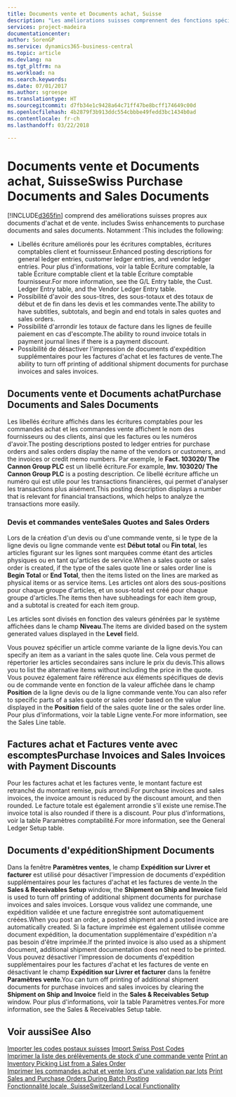 ```yaml
---
title: Documents vente et Documents achat, Suisse
description: "Les améliorations suisses comprennent des fonctions spéciales propres aux documents d'achat et de vente."
services: project-madeira
documentationcenter: 
author: SorenGP
ms.service: dynamics365-business-central
ms.topic: article
ms.devlang: na
ms.tgt_pltfrm: na
ms.workload: na
ms.search.keywords: 
ms.date: 07/01/2017
ms.author: sgroespe
ms.translationtype: HT
ms.sourcegitcommit: d7fb34e1c9428a64c71ff47be8bcff174649c00d
ms.openlocfilehash: 4b2879f3b913ddc554cbbbe49fedd3bc1434b0ad
ms.contentlocale: fr-ch
ms.lasthandoff: 03/22/2018

---
```

# <a name="swiss-purchase-documents-and-sales-documents"></a><span data-ttu-id="a7452-103">Documents vente et Documents achat, Suisse</span><span class="sxs-lookup"><span data-stu-id="a7452-103">Swiss Purchase Documents and Sales Documents</span></span>
[!INCLUDE[d365fin](../../includes/d365fin_md.md)]<span data-ttu-id="a7452-104"> comprend des améliorations suisses propres aux documents d'achat et de vente.</span><span class="sxs-lookup"><span data-stu-id="a7452-104"> includes Swiss enhancements to purchase documents and sales documents.</span></span> <span data-ttu-id="a7452-105">Notamment :</span><span class="sxs-lookup"><span data-stu-id="a7452-105">This includes the following:</span></span>  

- <span data-ttu-id="a7452-106">Libellés écriture améliorés pour les écritures comptables, écritures comptables client et fournisseur.</span><span class="sxs-lookup"><span data-stu-id="a7452-106">Enhanced posting descriptions for general ledger entries, customer ledger entries, and vendor ledger entries.</span></span> <span data-ttu-id="a7452-107">Pour plus d'informations, voir la table Écriture comptable, la table Écriture comptable client et la table Écriture comptable fournisseur.</span><span class="sxs-lookup"><span data-stu-id="a7452-107">For more information, see the G/L Entry table, the Cust. Ledger Entry table, and the Vendor Ledger Entry table.</span></span>  
- <span data-ttu-id="a7452-108">Possibilité d'avoir des sous-titres, des sous-totaux et des totaux de début et de fin dans les devis et les commandes vente.</span><span class="sxs-lookup"><span data-stu-id="a7452-108">The ability to have subtitles, subtotals, and begin and end totals in sales quotes and sales orders.</span></span>  
- <span data-ttu-id="a7452-109">Possibilité d'arrondir les totaux de facture dans les lignes de feuille paiement en cas d'escompte.</span><span class="sxs-lookup"><span data-stu-id="a7452-109">The ability to round invoice totals in payment journal lines if there is a payment discount.</span></span>  
- <span data-ttu-id="a7452-110">Possibilité de désactiver l'impression de documents d'expédition supplémentaires pour les factures d'achat et les factures de vente.</span><span class="sxs-lookup"><span data-stu-id="a7452-110">The ability to turn off printing of additional shipment documents for purchase invoices and sales invoices.</span></span>  

## <a name="purchase-documents-and-sales-documents"></a><span data-ttu-id="a7452-111">Documents vente et Documents achat</span><span class="sxs-lookup"><span data-stu-id="a7452-111">Purchase Documents and Sales Documents</span></span>  
<span data-ttu-id="a7452-112">Les libellés écriture affichés dans les écritures comptables pour les commandes achat et les commandes vente affichent le nom des fournisseurs ou des clients, ainsi que les factures ou les numéros d'avoir.</span><span class="sxs-lookup"><span data-stu-id="a7452-112">The posting descriptions posted to ledger entries for purchase orders and sales orders display the name of the vendors or customers, and the invoices or credit memo numbers.</span></span> <span data-ttu-id="a7452-113">Par exemple, le **Fact. 103020/ The Cannon Group PLC** est un libellé écriture.</span><span class="sxs-lookup"><span data-stu-id="a7452-113">For example, **Inv. 103020/ The Cannon Group PLC** is a posting description.</span></span> <span data-ttu-id="a7452-114">Ce libellé écriture affiche un numéro qui est utile pour les transactions financières, qui permet d'analyser les transactions plus aisément.</span><span class="sxs-lookup"><span data-stu-id="a7452-114">This posting description displays a number that is relevant for financial transactions, which helps to analyze the transactions more easily.</span></span>  

### <a name="sales-quotes-and-sales-orders"></a><span data-ttu-id="a7452-115">Devis et commandes vente</span><span class="sxs-lookup"><span data-stu-id="a7452-115">Sales Quotes and Sales Orders</span></span>  
<span data-ttu-id="a7452-116">Lors de la création d'un devis ou d'une commande vente, si le type de la ligne devis ou ligne commande vente est **Début total** ou **Fin total**, les articles figurant sur les lignes sont marquées comme étant des articles physiques ou en tant qu'articles de service.</span><span class="sxs-lookup"><span data-stu-id="a7452-116">When a sales quote or sales order is created, if the type of the sales quote line or sales order line is **Begin Total** or **End Total**, then the items listed on the lines are marked as physical items or as service items.</span></span> <span data-ttu-id="a7452-117">Les articles ont alors des sous-positions pour chaque groupe d'articles, et un sous-total est créé pour chaque groupe d'articles.</span><span class="sxs-lookup"><span data-stu-id="a7452-117">The items then have subheadings for each item group, and a subtotal is created for each item group.</span></span>  

<span data-ttu-id="a7452-118">Les articles sont divisés en fonction des valeurs générées par le système affichées dans le champ **Niveau**.</span><span class="sxs-lookup"><span data-stu-id="a7452-118">The items are divided based on the system generated values displayed in the **Level** field.</span></span>  

<span data-ttu-id="a7452-119">Vous pouvez spécifier un article comme variante de la ligne devis.</span><span class="sxs-lookup"><span data-stu-id="a7452-119">You can specify an item as a variant in the sales quote line.</span></span> <span data-ttu-id="a7452-120">Cela vous permet de répertorier les articles secondaires sans inclure le prix du devis.</span><span class="sxs-lookup"><span data-stu-id="a7452-120">This allows you to list the alternative items without including the price in the quote.</span></span> <span data-ttu-id="a7452-121">Vous pouvez également faire référence aux éléments spécifiques de devis ou de commande vente en fonction de la valeur affichée dans le champ **Position** de la ligne devis ou de la ligne commande vente.</span><span class="sxs-lookup"><span data-stu-id="a7452-121">You can also refer to specific parts of a sales quote or sales order based on the value displayed in the **Position** field of the sales quote line or the sales order line.</span></span> <span data-ttu-id="a7452-122">Pour plus d'informations, voir la table Ligne vente.</span><span class="sxs-lookup"><span data-stu-id="a7452-122">For more information, see the Sales Line table.</span></span>  

## <a name="purchase-invoices-and-sales-invoices-with-payment-discounts"></a><span data-ttu-id="a7452-123">Factures achat et Factures vente avec escomptes</span><span class="sxs-lookup"><span data-stu-id="a7452-123">Purchase Invoices and Sales Invoices with Payment Discounts</span></span>  
<span data-ttu-id="a7452-124">Pour les factures achat et les factures vente, le montant facture est retranché du montant remise, puis arrondi.</span><span class="sxs-lookup"><span data-stu-id="a7452-124">For purchase invoices and sales invoices, the invoice amount is reduced by the discount amount, and then rounded.</span></span> <span data-ttu-id="a7452-125">Le facture totale est également arrondie s'il existe une remise.</span><span class="sxs-lookup"><span data-stu-id="a7452-125">The invoice total is also rounded if there is a discount.</span></span> <span data-ttu-id="a7452-126">Pour plus d'informations, voir la table Paramètres comptabilité.</span><span class="sxs-lookup"><span data-stu-id="a7452-126">For more information, see the General Ledger Setup table.</span></span>  

## <a name="shipment-documents"></a><span data-ttu-id="a7452-127">Documents d'expédition</span><span class="sxs-lookup"><span data-stu-id="a7452-127">Shipment Documents</span></span>  
<span data-ttu-id="a7452-128">Dans la fenêtre **Paramètres ventes**, le champ **Expédition sur Livrer et facturer** est utilisé pour désactiver l'impression de documents d'expédition supplémentaires pour les factures d'achat et les factures de vente.</span><span class="sxs-lookup"><span data-stu-id="a7452-128">In the **Sales & Receivables Setup** window, the **Shipment on Ship and Invoice** field is used to turn off printing of additional shipment documents for purchase invoices and sales invoices.</span></span> <span data-ttu-id="a7452-129">Lorsque vous validez une commande, une expédition validée et une facture enregistrée sont automatiquement créées.</span><span class="sxs-lookup"><span data-stu-id="a7452-129">When you post an order, a posted shipment and a posted invoice are automatically created.</span></span> <span data-ttu-id="a7452-130">Si la facture imprimée est également utilisée comme document expédition, la documentation supplémentaire d'expédition n'a pas besoin d'être imprimée.</span><span class="sxs-lookup"><span data-stu-id="a7452-130">If the printed invoice is also used as a shipment document, additional shipment documentation does not need to be printed.</span></span> <span data-ttu-id="a7452-131">Vous pouvez désactiver l'impression de documents d'expédition supplémentaires pour les factures d'achat et les factures de vente en désactivant le champ **Expédition sur Livrer et facturer** dans la fenêtre **Paramètres vente**.</span><span class="sxs-lookup"><span data-stu-id="a7452-131">You can turn off printing of additional shipment documents for purchase invoices and sales invoices by clearing the **Shipment on Ship and Invoice** field in the **Sales & Receivables Setup** window.</span></span> <span data-ttu-id="a7452-132">Pour plus d'informations, voir la table Paramètres ventes.</span><span class="sxs-lookup"><span data-stu-id="a7452-132">For more information, see the Sales & Receivables Setup table.</span></span>  

## <a name="see-also"></a><span data-ttu-id="a7452-133">Voir aussi</span><span class="sxs-lookup"><span data-stu-id="a7452-133">See Also</span></span>  
 <span data-ttu-id="a7452-134">[Importer les codes postaux suisses](how-to-import-swiss-post-codes.md) </span><span class="sxs-lookup"><span data-stu-id="a7452-134">[Import Swiss Post Codes](how-to-import-swiss-post-codes.md) </span></span>  
 <span data-ttu-id="a7452-135">[Imprimer la liste des prélèvements de stock d'une commande vente](how-to-print-an-inventory-picking-list-from-a-sales-order.md) </span><span class="sxs-lookup"><span data-stu-id="a7452-135">[Print an Inventory Picking List from a Sales Order](how-to-print-an-inventory-picking-list-from-a-sales-order.md) </span></span>  
 <span data-ttu-id="a7452-136">[Imprimer les commandes achat et vente lors d'une validation par lots](how-to-print-sales-and-purchase-orders-during-batch-posting.md) </span><span class="sxs-lookup"><span data-stu-id="a7452-136">[Print Sales and Purchase Orders During Batch Posting](how-to-print-sales-and-purchase-orders-during-batch-posting.md) </span></span>  
 [<span data-ttu-id="a7452-137">Fonctionnalité locale, Suisse</span><span class="sxs-lookup"><span data-stu-id="a7452-137">Switzerland Local Functionality</span></span>](switzerland-local-functionality.md)

